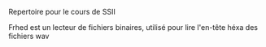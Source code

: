 Repertoire pour le cours de SSII

Frhed est un lecteur de fichiers binaires, utilisé pour lire l'en-tête héxa des fichiers wav
